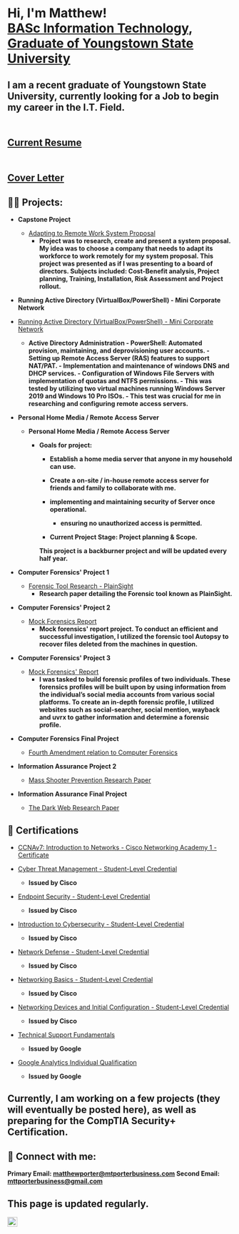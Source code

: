 <h1>Hi, I'm Matthew! <br/><a href="https://catalog.ysu.edu/undergraduate/colleges-programs/college-science-technology-engineering-mathematics/department-computer-science-information-systems/bsas-information-technology/">BASc Information Technology</a>, <a href="https://www.linkedin.com/in/matthew-porter-ysu/">Graduate of Youngstown State University</a>
  
 
  <h2> I am a recent graduate of Youngstown State University, currently looking for a Job to begin my career in the I.T. Field.</h2>
  
  <h2> <br/><a href="https://docs.google.com/document/d/10r_10yACzCfC9M39GG9uMIGW2ifuSMe3/edit?usp=share_link&ouid=106129058940358537408&rtpof=true&sd=true">Current Resume</a></h2>
  
  <h2> <br/><a href="">Cover Letter</a></h2>
  
<h2>👨‍💻 Projects:</h2>

- <b>Capstone Project</b>
  - [Adapting to Remote Work System Proposal](https://drive.google.com/drive/folders/1pcWBIlbon1t1N5QeHmM41uwUFRloO6eR)
    - <b> Project was to research, create and present a system proposal. My idea was to choose a company that needs to adapt its workforce to work remotely for my system proposal. This project was presented as if I was presenting to a board of directors. 
        Subjects included: Cost-Benefit analysis, Project planning, Training, Installation, Risk Assessment and Project rollout. </b>
  
- <b>Running Active Directory (VirtualBox/PowerShell) - Mini Corporate Network</b>
 - [Running Active Directory (VirtualBox/PowerShell) - Mini Corporate Network](https://drive.google.com/drive/folders/1w2AeXxOaGwbUU8-rvmUyIA4yCEAf_BZ0?usp=share_link)
    - <b>Active Directory Administration
              - PowerShell: Automated provision, maintaining, and deprovisioning user accounts.
            - Setting up Remote Access Server (RAS) features to support NAT/PAT.
            - Implementation and maintenance of windows DNS and DHCP services.
            - Configuration of Windows File Servers with implementation of quotas and NTFS permissions.
            - This was tested by utilizing two virtual machines running Windows Server 2019 and Windows 10 Pro ISOs.
            - This test was crucial for me in researching and configuring remote access servers. </b>
  
- <b>Personal Home Media / Remote Access Server</b>
  - <b>Personal Home Media / Remote Access Server</b>
    - <b> Goals for project:
      - Establish a home media server that anyone in my household can use.
      - Create a on-site / in-house remote access server for friends and family to collaborate with me.
      - implementing and maintaining security of Server once operational.
        - ensuring no unauthorized access is permitted.

       - Current Project Stage: Project planning & Scope.

      This project is a backburner project and will be updated every half year. </b>
  
- <b>Computer Forensics' Project 1</b>
  - [Forensic Tool Research - PlainSight](https://docs.google.com/document/d/1m8c8X9zEKDNFKI5HjnEoHMTgUgBu05Zx/edit)
    - <b> Research paper detailing the Forensic tool known as PlainSight. </b>
  
- <b>Computer Forensics' Project 2</b>
  - [Mock Forensics Report](https://docs.google.com/document/d/1xdFZfqkKFvjfVD1OJMq2fU3uuEkUTmSB/edit)
    - <b> Mock forensics' report project. To conduct an efficient and successful investigation, I utilized the forensic tool Autopsy to recover files deleted from the            machines in question. </b>
  
- <b>Computer Forensics' Project 3</b>
  - [Mock Forensics' Report](https://docs.google.com/document/d/1UTcOWrf2WnzynnPzk-TrD7SxEdNYEb3Y/edit?usp=share_link&ouid=106129058940358537408&rtpof=true&sd=true)
    - <b> I was tasked to build forensic profiles of two individuals. These forensics profiles will be built upon by using information from the individual’s social             media accounts from various social platforms. To create an in-depth forensic profile, I utilized websites such as social-searcher, social mention, wayback and         uvrx to gather information and determine a forensic profile. </b>
  
- <b>Computer Forensics Final Project</b>
  - [Fourth Amendment relation to Computer Forensics](https://drive.google.com/drive/folders/1VmcH6lH3k0-wNW-8BSNHtjuK2xwOOYqh)
  
  
- <b>Information Assurance Project 2</b>
  - [Mass Shooter Prevention Research Paper](https://docs.google.com/document/d/1TLfr7jnCPG4Sm_HH6G4mqFV8KxzVaGBG/edit?usp=sharing&ouid=106129058940358537408&rtpof=true&sd=true)
  
  
- <b>Information Assurance Final Project</b>
  - [The Dark Web Research Paper](https://docs.google.com/document/d/1f5nUnE5oQ3Vok2qMTN6UaYT4YAygOuZC/edit?rtpof=true&sd=true) 
  
  
  
<h2>📃 Certifications</h2>

- [CCNAv7: Introduction to Networks - Cisco Networking Academy 1 - Certificate](https://www.dropbox.com/s/hqccnngneolz399/MatthewPorter-Cisco%20Academy%201%20-certificate.pdf?dl=0)
  
- [Cyber Threat Management - Student-Level Credential](https://www.credly.com/badges/c6b90cb8-b18e-4721-a5d5-40043b1af3c9/public_url)
    - <b> Issued by Cisco </b>
  
- [Endpoint Security - Student-Level Credential](https://www.credly.com/badges/00cb618e-9e14-4c8e-870c-4e8e4b7f4739/public_url)
    - <b> Issued by Cisco </b>
  
- [Introduction to Cybersecurity - Student-Level Credential](https://www.credly.com/badges/943e61ee-ea53-42e9-9fbc-48259ab62a5a/public_url)
    - <b> Issued by Cisco </b>
  
- [Network Defense - Student-Level Credential](https://www.credly.com/badges/ebf21d5e-a5fd-4892-b01d-5985f66b42cb/public_url)
    - <b> Issued by Cisco </b>
  
- [Networking Basics - Student-Level Credential](https://www.credly.com/badges/c12f36c2-fca5-4e0f-8cc0-55d3550b4371/public_url)
    - <b> Issued by Cisco </b>
  
- [Networking Devices and Initial Configuration - Student-Level Credential](https://www.credly.com/badges/587cfa9b-bec3-40fe-844c-99f1f4861c00/public_url)
    - <b> Issued by Cisco </b>
  
- [Technical Support Fundamentals](https://coursera.org/share/48bca1e4e0f798e56a6f0c47962a5062)
  - <b> Issued by Google </b>
  
- [Google Analytics Individual Qualification]()
  - <b> Issued by Google </b>
 
<h2> Currently, I am working on a few projects (they will eventually be posted here), as well as preparing for the CompTIA Security+ Certification.</h2>
  
<h2> 🤳 Connect with me:</h2>

  <b> Primary Email: matthewporter@mtporterbusiness.com </b>
  <b> Second Email: mttporterbusiness@gmail.com </b>
  
  <h2> This page is updated regularly. </h2>

[<img align="left" alt="JoshMadakor | LinkedIn" width="22px" src="https://cdn.jsdelivr.net/npm/simple-icons@v3/icons/linkedin.svg" />][linkedin]


[linkedin]: https://www.linkedin.com/in/matthew-porter-ysu/

<!--
**mtporter97** is a ✨ _special_ ✨ repository because its `README.md` (this file) appears on your GitHub profile.

Here are some ideas to get you started:

- 🔭 I’m currently working on ...
- 🌱 I’m currently learning ...
- 👯 I’m looking to collaborate on ...
- 🤔 I’m looking for help with ...
- 💬 Ask me about ...
- 📫 How to reach me: ...
- 😄 Pronouns: ...
- ⚡ Fun fact: ...
-->
